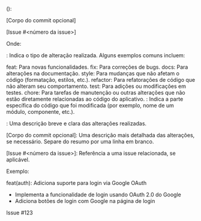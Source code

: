 <tipo>(<escopo opcional>): <resumo conciso>

[Corpo do commit opcional]

[Issue #<número da issue>]

Onde:

<tipo>: Indica o tipo de alteração realizada. Alguns exemplos comuns incluem:

feat: Para novas funcionalidades.
fix: Para correções de bugs.
docs: Para alterações na documentação.
style: Para mudanças que não afetam o código (formatação, estilos, etc.).
refactor: Para refatorações de código que não alteram seu comportamento.
test: Para adições ou modificações em testes.
chore: Para tarefas de manutenção ou outras alterações que não estão diretamente relacionadas ao código do aplicativo.
<escopo opcional>: Indica a parte específica do código que foi modificada (por exemplo, nome de um módulo, componente, etc.).

<resumo conciso>: Uma descrição breve e clara das alterações realizadas.

[Corpo do commit opcional]: Uma descrição mais detalhada das alterações, se necessário. Separe do resumo por uma linha em branco.

[Issue #<número da issue>]: Referência a uma issue relacionada, se aplicável.

Exemplo:

feat(auth): Adiciona suporte para login via Google OAuth

- Implementa a funcionalidade de login usando OAuth 2.0 do Google
- Adiciona botões de login com Google na página de login

Issue #123
